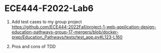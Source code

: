# ECE444-F2022-Lab6 
1. Add test cases to my group project  
https://github.com/ECE444-2022Fall/project-1-web-application-design-education-pathways-group-17-mergers/blob/docker-prep/Education_Pathways/tests/test_app.py#L123-L160  

2. Pros and cons of TDD  

